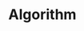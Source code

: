 ---
layout: tag-blog
title: Algorithm
slug: Algorithm
category: Development
menu: false
order: 1

---